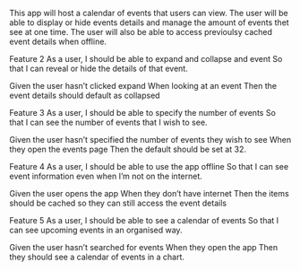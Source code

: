 This app will host a calendar of events that users can view. The user will be able to display or hide events details and manage the amount of events thet see at one time. 
The user will also be able to access previoulsy cached event details when offline. 


Feature 2
As a user,
I should be able to expand and collapse and event
So that I can reveal or hide the details of that event. 

Given the user hasn’t clicked expand
When looking at an event
Then the event details should default as collapsed

Feature 3
As a user,
I should be able to specify the number of events
So that I can see the number of events that I wish to see. 

Given the user hasn’t specified the number of events they wish to see
When they open the events page
Then the default should be set at 32.

Feature 4
As a user,
I should be able to use the app offline
So that I can see event information even when I’m not on the internet. 

Given the user opens the app
When they don’t have internet
Then the items should be cached so they can still access the event details

Feature 5
As a user,
I should be able to see a calendar of events
So that I can see upcoming events in an organised way. 

Given the user hasn’t searched for events
When they open the app
Then they should see a calendar of events in a chart. 

